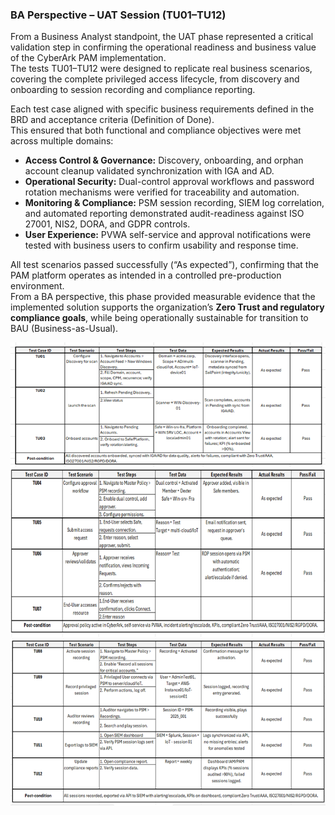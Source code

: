 ### BA Perspective – UAT Session (TU01–TU12)

From a Business Analyst standpoint, the UAT phase represented a critical validation step in confirming the operational readiness and business value of the CyberArk PAM implementation.  
The tests TU01–TU12 were designed to replicate real business scenarios, covering the complete privileged access lifecycle, from discovery and onboarding to session recording and compliance reporting.

Each test case aligned with specific business requirements defined in the BRD and acceptance criteria (Definition of Done).  
This ensured that both functional and compliance objectives were met across multiple domains:

- **Access Control & Governance:** Discovery, onboarding, and orphan account cleanup validated synchronization with IGA and AD.  
- **Operational Security:** Dual-control approval workflows and password rotation mechanisms were verified for traceability and automation.  
- **Monitoring & Compliance:** PSM session recording, SIEM log correlation, and automated reporting demonstrated audit-readiness against ISO 27001, NIS2, DORA, and GDPR controls.  
- **User Experience:** PVWA self-service and approval notifications were tested with business users to confirm usability and response time.

All test scenarios passed successfully (“As expected”), confirming that the PAM platform operates as intended in a controlled pre-production environment.  
From a BA perspective, this phase provided measurable evidence that the implemented solution supports the organization’s **Zero Trust and regulatory compliance goals**, while being operationally sustainable for transition to BAU (Business-as-Usual).

![image_alt](https://github.com/Kristina-1991/CyberArk-Implementation-Portfolio/blob/a04aad5fd6471afaff7f49f2d7ba8ce35c3c3f92/99_Support-documents/diagrams/UAT%201.png?raw=true)
![image_alt](https://github.com/Kristina-1991/CyberArk-Implementation-Portfolio/blob/334a174dff5a64cfc79cc89278ec81c517af6ab6/99_Support-documents/diagrams/UAT%202.png?raw=true)
![image_alt](https://github.com/Kristina-1991/CyberArk-Implementation-Portfolio/blob/334a174dff5a64cfc79cc89278ec81c517af6ab6/99_Support-documents/diagrams/UAT3.png?raw=true)

